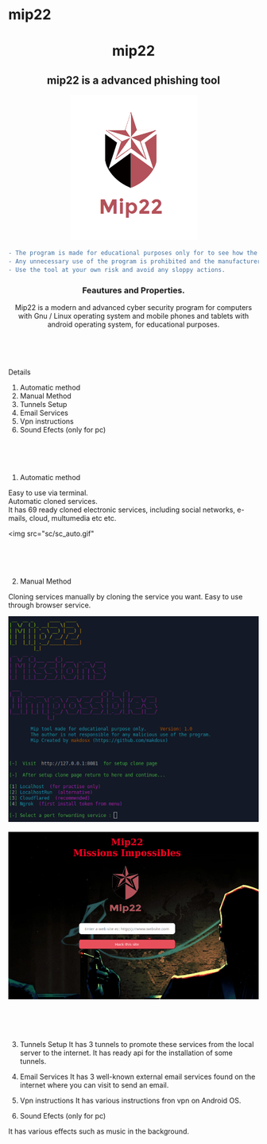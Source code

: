 # mip22
 <h1 align="center"> mip22 </h1>
 
 <h2 align="center"> mip22 is a advanced phishing tool </h2> 

<p align="center">
<img src="sc/logo.png">  </br>
</p>


```diff
- The program is made for educational purposes only for to see how the phishing method works.
- Any unnecessary use of the program is prohibited and the manufacturer has no responsibility for any illegal use by anyone.
- Use the tool at your own risk and avoid any sloppy actions.
```
<h3 align="center">
Feautures and Properties.
</h3>

<p align="center">
Mip22 is a modern and advanced cyber security program for computers with Gnu / Linux operating system and mobile phones and tablets with android operating system, for educational purposes.
</p>

 
<br/> <br/> <br/> 
 
<p>
 
Details
 
1) Automatic method
2) Manual Method
3) Tunnels Setup 
4) Email Services
5) Vpn instructions
6) Sound Efects (only for pc)
 
</p>

<br/> <br/> <br/> 

<p>
 
1) Automatic method

Easy to use via terminal. </br>
Automatic cloned services. </br>
It has 69 ready cloned electronic services, including social networks, e-mails, cloud, multumedia etc etc. </br>
 
<img src="sc/sc_auto.gif"
</p>

<br/> <br/> <br/> 

<p>
 
2) Manual Method 
 
Cloning services manually by cloning the service you want.
Easy to use through browser service.
 
<img src="sc/sc5.png"> <br/> <br/> 
<img src="sc/sc6.png"> <br/>

<p> 
 
<br/> <br/> <br/>  


<p>


3) Tunnels Setup
It has 3 tunnels to promote these services from the local server to the internet.
 It has ready api for the installation of some tunnels.


4) Email Services
It has 3 well-known external email services found on the internet where you can visit to send an email.


5) Vpn instructions
It has various instructions fron vpn on Android OS.



6) Sound Efects (only for pc)

It has various effects such as music in the background. 
 
</p> 


<br/> <br/> <br/>  
